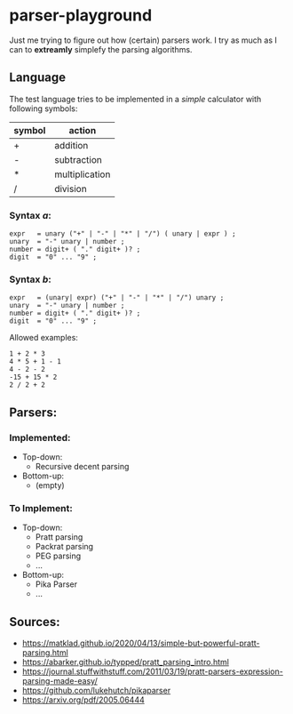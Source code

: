 # parser-playground

Just me trying to figure out how (certain) parsers work.
I try as much as I can to **extreamly** simplefy the parsing algorithms.

## Language

The test language tries to be implemented in a _simple_ calculator with following symbols:

| symbol | action         |
| ------ | -------------- |
| +      | addition       |
| -      | subtraction    |
| \*     | multiplication |
| /      | division       |

### Syntax _a_:

```
expr   = unary ("+" | "-" | "*" | "/") ( unary | expr ) ;
unary  = "-" unary | number ;
number = digit+ ( "." digit+ )? ;
digit  = "0" ... "9" ;

```

### Syntax _b_:

```
expr   = (unary| expr) ("+" | "-" | "*" | "/") unary ;
unary  = "-" unary | number ;
number = digit+ ( "." digit+ )? ;
digit  = "0" ... "9" ;

```

Allowed examples:

```
1 + 2 * 3
4 * 5 + 1 - 1
4 - 2 - 2
-15 + 15 * 2
2 / 2 + 2
```

## Parsers:

### Implemented:

- Top-down:
  - Recursive decent parsing
- Bottom-up:
  - (empty)

### To Implement:

- Top-down:
  - Pratt parsing
  - Packrat parsing
  - PEG parsing
  - ...
- Bottom-up:
  - Pika Parser
  - ...

## Sources:

- https://matklad.github.io/2020/04/13/simple-but-powerful-pratt-parsing.html
- https://abarker.github.io/typped/pratt_parsing_intro.html
- https://journal.stuffwithstuff.com/2011/03/19/pratt-parsers-expression-parsing-made-easy/
- https://github.com/lukehutch/pikaparser
- https://arxiv.org/pdf/2005.06444
